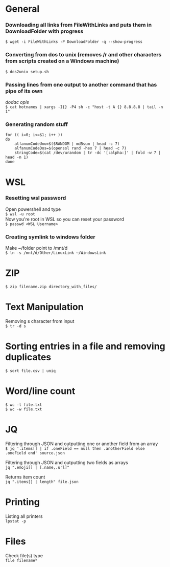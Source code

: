 # General
### Downloading all links from FileWithLinks and puts them in DownloadFolder with progress  
```$ wget -i FileWithLinks -P DownloadFolder -q --show-progress```
### Converting from dos to unix (removes /r and other characters from scripts created on a Windows machine)
```$ dos2unix setup.sh```
### Passing lines from one output to another command that has pipe of its own
_dodac opis_   
```$ cat hotnames | xargs -I{} -P4 sh -c "host -t A {} 8.8.8.8 | tail -n 1"```

### Generating random stuff
```
for (( i=0; i<=$1; i++ ))
do
	alfanumCodeUno=$($RANDOM | md5sum | head -c 7)
	alfanumCodeDos=$(openssl rand -hex 7 | head -c 7)
	stringCode=$(cat /dev/urandom | tr -dc '[:alpha:]' | fold -w 7 | head -n 1)
done
```

# WSL
### Resetting wsl password
Open powershell and type   
```$ wsl -u root```   
Now you're root in WSL so you can reset your password   
```$ passwd <WSL Username>```

### Creating symlink to windows folder
Make ~/folder point to /mnt/d   
```$ ln -s /mnt/d/Other/LinuxLink ~/WindowsLink```

# ZIP
```$ zip filename.zip directory_with_files/```

# Text Manipulation
Removing s character from input   
```$ tr -d s```

# Sorting entries in a file and removing duplicates
```$ sort file.csv | uniq```

# Word/line count   
```$ wc -l file.txt```   
```$ wc -w file.txt```   

# JQ
Filtering through JSON and outputting one or another field from an array  
```$ jq '.items[] | if .oneField == null then .anotherField else .oneField end' source.json```
   
Filtering through JSON and outputting two fields as arrays  
```jq ".emoji[] | [.name,.url]"```

Returns item count   
```jq ".items[] | length" file.json```

# Printing   
Listing all printers   
```lpstat -p```


# Files   
Check file(s) type  
```file filename*```
